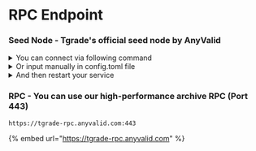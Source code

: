 # RPC Endpoint

### Seed Node - Tgrade's official seed node by AnyValid&#x20;

<details>

<summary>You can connect via following command</summary>

```bash
sed -E -i 's/seeds = \".*\"/seeds = \"8639bc931d5721a64afc1ea52ca63ae40161bd26@194.163.144.63:26656\"/' $HOME/.tgrade/config/config.toml
```

</details>

<details>

<summary>Or input manually in config.toml file</summary>

```bash
8639bc931d5721a64afc1ea52ca63ae40161bd26@194.163.144.63:26656
```

</details>

<details>

<summary>And then restart your service</summary>

```bash
sudo systemctl restart tgrade
sudo journalctl -u tgrade -f -o cat
```

</details>

### RPC - You can use our high-performance archive RPC (Port 443)

`https://tgrade-rpc.anyvalid.com:443`

{% embed url="https://tgrade-rpc.anyvalid.com" %}
